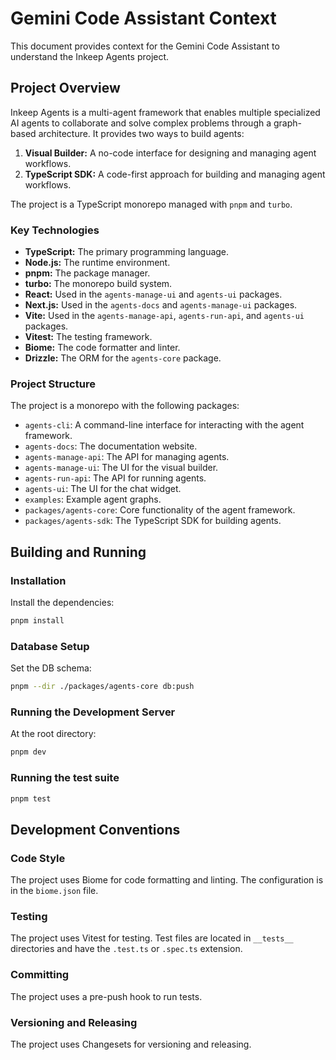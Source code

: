 # Gemini Code Assistant Context

This document provides context for the Gemini Code Assistant to understand the Inkeep Agents project.

## Project Overview

Inkeep Agents is a multi-agent framework that enables multiple specialized AI agents to collaborate and solve complex problems through a graph-based architecture. It provides two ways to build agents:

1.  **Visual Builder:** A no-code interface for designing and managing agent workflows.
2.  **TypeScript SDK:** A code-first approach for building and managing agent workflows.

The project is a TypeScript monorepo managed with `pnpm` and `turbo`.

### Key Technologies

*   **TypeScript:** The primary programming language.
*   **Node.js:** The runtime environment.
*   **pnpm:** The package manager.
*   **turbo:** The monorepo build system.
*   **React:** Used in the `agents-manage-ui` and `agents-ui` packages.
*   **Next.js:** Used in the `agents-docs` and `agents-manage-ui` packages.
*   **Vite:** Used in the `agents-manage-api`, `agents-run-api`, and `agents-ui` packages.
*   **Vitest:** The testing framework.
*   **Biome:** The code formatter and linter.
*   **Drizzle:** The ORM for the `agents-core` package.

### Project Structure

The project is a monorepo with the following packages:

*   `agents-cli`: A command-line interface for interacting with the agent framework.
*   `agents-docs`: The documentation website.
*   `agents-manage-api`: The API for managing agents.
*   `agents-manage-ui`: The UI for the visual builder.
*   `agents-run-api`: The API for running agents.
*   `agents-ui`: The UI for the chat widget.
*   `examples`: Example agent graphs.
*   `packages/agents-core`: Core functionality of the agent framework.
*   `packages/agents-sdk`: The TypeScript SDK for building agents.

## Building and Running

### Installation

Install the dependencies:

```bash
pnpm install
```

### Database Setup

Set the DB schema:

```bash
pnpm --dir ./packages/agents-core db:push
```

### Running the Development Server

At the root directory:

```bash
pnpm dev
```

### Running the test suite

```bash
pnpm test
```

## Development Conventions

### Code Style

The project uses Biome for code formatting and linting. The configuration is in the `biome.json` file.

### Testing

The project uses Vitest for testing. Test files are located in `__tests__` directories and have the `.test.ts` or `.spec.ts` extension.

### Committing

The project uses a pre-push hook to run tests.

### Versioning and Releasing

The project uses Changesets for versioning and releasing.
